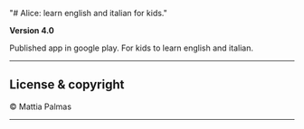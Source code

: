 "# Alice: learn english and italian for kids." 

**Version 4.0**

Published app in google play. For kids to learn english and italian.

___

## License & copyright

© Mattia Palmas

---

